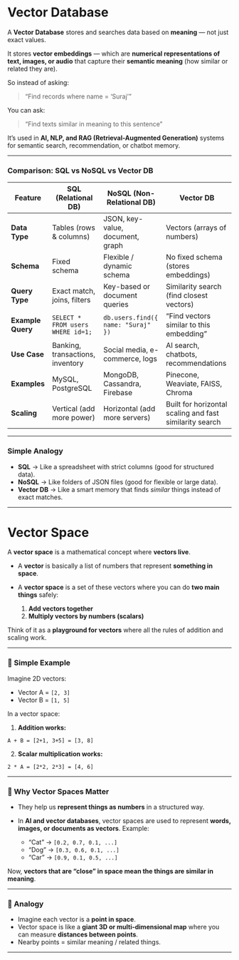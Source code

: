 # Vector Database

A **Vector Database** stores and searches data based on **meaning** — not just exact values.

It stores **vector embeddings** — which are **numerical representations of text, images, or audio** that capture their **semantic meaning** (how similar or related they are).

So instead of asking:

> “Find records where name = ‘Suraj’”

You can ask:

> “Find texts similar in meaning to this sentence”

It’s used in **AI, NLP, and RAG (Retrieval-Augmented Generation)** systems for semantic search, recommendation, or chatbot memory.

---

### Comparison: SQL vs NoSQL vs Vector DB

| Feature           | **SQL (Relational DB)**           | **NoSQL (Non-Relational DB)**      | **Vector DB**                                           |
| ----------------- | --------------------------------- | ---------------------------------- | ------------------------------------------------------- |
| **Data Type**     | Tables (rows & columns)           | JSON, key-value, document, graph   | Vectors (arrays of numbers)                             |
| **Schema**        | Fixed schema                      | Flexible / dynamic schema          | No fixed schema (stores embeddings)                     |
| **Query Type**    | Exact match, joins, filters       | Key-based or document queries      | Similarity search (find closest vectors)                |
| **Example Query** | `SELECT * FROM users WHERE id=1;` | `db.users.find({ name: "Suraj" })` | “Find vectors similar to this embedding”                |
| **Use Case**      | Banking, transactions, inventory  | Social media, e-commerce, logs     | AI search, chatbots, recommendations                    |
| **Examples**      | MySQL, PostgreSQL                 | MongoDB, Cassandra, Firebase       | Pinecone, Weaviate, FAISS, Chroma                       |
| **Scaling**       | Vertical (add more power)         | Horizontal (add more servers)      | Built for horizontal scaling and fast similarity search |

---

### Simple Analogy

* **SQL** → Like a spreadsheet with strict columns (good for structured data).
* **NoSQL** → Like folders of JSON files (good for flexible or large data).
* **Vector DB** → Like a smart memory that finds *similar* things instead of exact matches.

---

# Vector Space

A **vector space** is a mathematical concept where **vectors live**.

* A **vector** is basically a list of numbers that represent **something in space**.
* A **vector space** is a set of these vectors where you can do **two main things** safely:

  1. **Add vectors together**
  2. **Multiply vectors by numbers (scalars)**

Think of it as a **playground for vectors** where all the rules of addition and scaling work.

---

### 🔹 Simple Example

Imagine 2D vectors:

* Vector A = `[2, 3]`
* Vector B = `[1, 5]`

In a vector space:

1. **Addition works:**

```
A + B = [2+1, 3+5] = [3, 8]
```

2. **Scalar multiplication works:**

```
2 * A = [2*2, 2*3] = [4, 6]
```

---

### 🔹 Why Vector Spaces Matter

* They help us **represent things as numbers** in a structured way.
* In **AI and vector databases**, vector spaces are used to represent **words, images, or documents as vectors**.
  Example:

  * “Cat” → `[0.2, 0.7, 0.1, ...]`
  * “Dog” → `[0.3, 0.6, 0.1, ...]`
  * “Car” → `[0.9, 0.1, 0.5, ...]`

Now, **vectors that are “close” in space mean the things are similar in meaning**.

---

### 🔹 Analogy

* Imagine each vector is a **point in space**.
* Vector space is like a **giant 3D or multi-dimensional map** where you can measure **distances between points**.
* Nearby points = similar meaning / related things.

---
